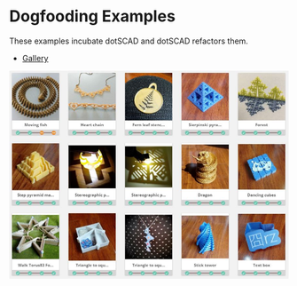 # Dogfooding Examples

These examples incubate dotSCAD and dotSCAD refactors them.

- [Gallery](https://www.myminifactory.com/users/JustinSDK)

[![Gallery](images/gallery.JPG)](https://www.myminifactory.com/users/JustinSDK)